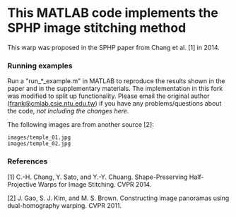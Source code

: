 # This MATLAB code implements the SPHP image stitching method

This warp was proposed in the SPHP paper from Chang et al. [1] in 2014.

### Running examples

Run a "run_*_example.m" in MATLAB to reproduce the results shown in the paper and in the supplementary materials.
The implementation in this fork was modified to split up functionality.
Please email the original author (frank@cmlab.csie.ntu.edu.tw) if you have any problems/questions about the code, *not including the changes here*.


The following images are from another source [2]:
```
images/temple_01.jpg
images/temple_02.jpg
```

### References

[1] C.-H. Chang, Y. Sato, and Y.-Y. Chuang. Shape-Preserving Half-Projective Warps for Image Stitching. CVPR 2014.

[2] J. Gao, S. J. Kim, and M. S. Brown. Constructing image panoramas using dual-homography warping. CVPR 2011.
